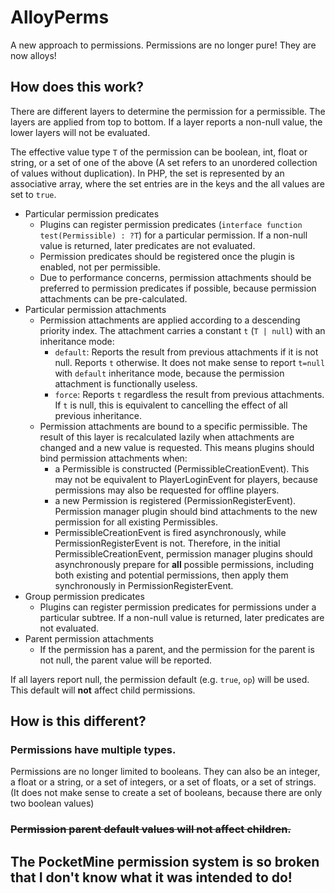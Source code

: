 # AlloyPerms
A new approach to permissions. Permissions are no longer pure! They are now alloys!

## How does this work?
There are different layers to determine the permission for a permissible. The layers are applied from top to bottom. If a layer reports a non-null value, the lower layers will not be evaluated.

The effective value type `T` of the permission can be boolean, int, float or string, or a set of one of the above (A set refers to an unordered collection of values without duplication). In PHP, the set is represented by an associative array, where the set entries are in the keys and the all values are set to `true`.

- Particular permission predicates
  - Plugins can register permission predicates (`interface function test(Permissible) : ?T`) for a particular permission. If a non-null value is returned, later predicates are not evaluated.
  - Permission predicates should be registered once the plugin is enabled, not per permissible.
  - Due to performance concerns, permission attachments should be preferred to permission predicates if possible, because permission attachments can be pre-calculated.
- Particular permission attachments
  - Permission attachments are applied according to a descending priority index. The attachment carries a constant `t` (`T | null`)  with an inheritance mode:
    - `default`: Reports the result from previous attachments if it is not null. Reports `t` otherwise. It does not make sense to report `t=null` with `default` inheritance mode, because the permission attachment is functionally useless.
    - `force`: Reports `t` regardless the result from previous attachments. If `t` is null, this is equivalent to cancelling the effect of all previous inheritance.
  - Permission attachments are bound to a specific permissible. The result of this layer is recalculated lazily when attachments are changed and a new value is requested. This means plugins should bind permission attachments when:
    - a Permissible is constructed (PermissibleCreationEvent). This may not be equivalent to PlayerLoginEvent for players, because permissions may also be requested for offline players.
    - a new Permission is registered (PermissionRegisterEvent). Permission manager plugin should bind attachments to the new permission for all existing Permissibles.
    - PermissibleCreationEvent is fired asynchronously, while PermissionRegisterEvent is not. Therefore, in the initial PermissibleCreationEvent, permission manager plugins should asynchronously prepare for **all** possible permissions, including both existing and potential permissions, then apply them synchronously in PermissionRegisterEvent.
- Group permission predicates
  - Plugins can register permission predicates for permissions under a particular subtree. If a non-null value is returned, later predicates are not evaluated.
- Parent permission attachments
  - If the permission has a parent, and the permission for the parent is not null, the parent value will be reported.

If all layers report null, the permission default (e.g. `true`, `op`) will be used. This default will **not** affect child permissions.

## How is this different?
### Permissions have multiple types.
Permissions are no longer limited to booleans. They can also be an integer, a float or a string, or a set of integers, or a set of floats, or a set of strings. (It does not make sense to create a set of booleans, because there are only two boolean values)

### ~~Permission parent default values will not affect children.~~
## The PocketMine permission system is so broken that I don't know what it was intended to do!
